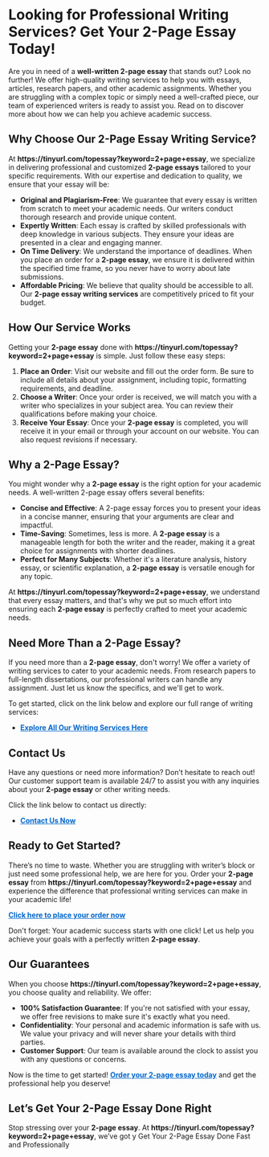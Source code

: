 <h1>Looking for Professional Writing Services? Get Your 2-Page Essay Today!</h1>

<p>Are you in need of a <strong>well-written 2-page essay</strong> that stands out? Look no further! We offer high-quality writing services to help you with essays, articles, research papers, and other academic assignments. Whether you are struggling with a complex topic or simply need a well-crafted piece, our team of experienced writers is ready to assist you. Read on to discover more about how we can help you achieve academic success.</p>

<h2>Why Choose Our 2-Page Essay Writing Service?</h2>

<p>At <strong>https://tinyurl.com/topessay?keyword=2+page+essay</strong>, we specialize in delivering professional and customized <strong>2-page essays</strong> tailored to your specific requirements. With our expertise and dedication to quality, we ensure that your essay will be:</p>

<ul>
  <li><strong>Original and Plagiarism-Free</strong>: We guarantee that every essay is written from scratch to meet your academic needs. Our writers conduct thorough research and provide unique content.</li>
  <li><strong>Expertly Written</strong>: Each essay is crafted by skilled professionals with deep knowledge in various subjects. They ensure your ideas are presented in a clear and engaging manner.</li>
  <li><strong>On Time Delivery</strong>: We understand the importance of deadlines. When you place an order for a <strong>2-page essay</strong>, we ensure it is delivered within the specified time frame, so you never have to worry about late submissions.</li>
  <li><strong>Affordable Pricing</strong>: We believe that quality should be accessible to all. Our <strong>2-page essay writing services</strong> are competitively priced to fit your budget.</li>
</ul>

<h2>How Our Service Works</h2>

<p>Getting your <strong>2-page essay</strong> done with <strong>https://tinyurl.com/topessay?keyword=2+page+essay</strong> is simple. Just follow these easy steps:</p>

<ol>
  <li><strong>Place an Order</strong>: Visit our website and fill out the order form. Be sure to include all details about your assignment, including topic, formatting requirements, and deadline.</li>
  <li><strong>Choose a Writer</strong>: Once your order is received, we will match you with a writer who specializes in your subject area. You can review their qualifications before making your choice.</li>
  <li><strong>Receive Your Essay</strong>: Once your <strong>2-page essay</strong> is completed, you will receive it in your email or through your account on our website. You can also request revisions if necessary.</li>
</ol>

<h2>Why a 2-Page Essay?</h2>

<p>You might wonder why a <strong>2-page essay</strong> is the right option for your academic needs. A well-written 2-page essay offers several benefits:</p>

<ul>
  <li><strong>Concise and Effective</strong>: A 2-page essay forces you to present your ideas in a concise manner, ensuring that your arguments are clear and impactful.</li>
  <li><strong>Time-Saving</strong>: Sometimes, less is more. A <strong>2-page essay</strong> is a manageable length for both the writer and the reader, making it a great choice for assignments with shorter deadlines.</li>
  <li><strong>Perfect for Many Subjects</strong>: Whether it's a literature analysis, history essay, or scientific explanation, a <strong>2-page essay</strong> is versatile enough for any topic.</li>
</ul>

<p>At <strong>https://tinyurl.com/topessay?keyword=2+page+essay</strong>, we understand that every essay matters, and that's why we put so much effort into ensuring each <strong>2-page essay</strong> is perfectly crafted to meet your academic needs.</p>

<h2>Need More Than a 2-Page Essay?</h2>

<p>If you need more than a <strong>2-page essay</strong>, don't worry! We offer a variety of writing services to cater to your academic needs. From research papers to full-length dissertations, our professional writers can handle any assignment. Just let us know the specifics, and we'll get to work.</p>

<p>To get started, click on the link below and explore our full range of writing services:</p>

<ul>
  <li><a href="https://tinyurl.com/topessay?keyword=2+page+essay" style="color: #0066cc; font-weight: bold;">Explore All Our Writing Services Here</a></li>
</ul>

<h2>Contact Us</h2>

<p>Have any questions or need more information? Don’t hesitate to reach out! Our customer support team is available 24/7 to assist you with any inquiries about your <strong>2-page essay</strong> or other writing needs.</p>

<p>Click the link below to contact us directly:</p>

<ul>
  <li><a href="https://tinyurl.com/topessay?keyword=2+page+essay" style="color: #0066cc; font-weight: bold;">Contact Us Now</a></li>
</ul>

<h2>Ready to Get Started?</h2>

<p>There’s no time to waste. Whether you are struggling with writer’s block or just need some professional help, we are here for you. Order your <strong>2-page essay</strong> from <strong>https://tinyurl.com/topessay?keyword=2+page+essay</strong> and experience the difference that professional writing services can make in your academic life!</p>

<p><a href="https://tinyurl.com/topessay?keyword=2+page+essay" style="color: #0066cc; font-weight: bold;">Click here to place your order now</a></p>

<p>Don't forget: Your academic success starts with one click! Let us help you achieve your goals with a perfectly written <strong>2-page essay</strong>.</p>

<h2>Our Guarantees</h2>

<p>When you choose <strong>https://tinyurl.com/topessay?keyword=2+page+essay</strong>, you choose quality and reliability. We offer:</p>

<ul>
  <li><strong>100% Satisfaction Guarantee</strong>: If you're not satisfied with your essay, we offer free revisions to make sure it's exactly what you need.</li>
  <li><strong>Confidentiality</strong>: Your personal and academic information is safe with us. We value your privacy and will never share your details with third parties.</li>
  <li><strong>Customer Support</strong>: Our team is available around the clock to assist you with any questions or concerns.</li>
</ul>

<p>Now is the time to get started! <a href="https://tinyurl.com/topessay?keyword=2+page+essay" style="color: #0066cc; font-weight: bold;">Order your 2-page essay today</a> and get the professional help you deserve!</p>

<h2>Let’s Get Your 2-Page Essay Done Right</h2>

<p>Stop stressing over your <strong>2-page essay</strong>. At <strong>https://tinyurl.com/topessay?keyword=2+page+essay</strong>, we’ve got y
Get Your 2-Page Essay Done Fast and Professionally

